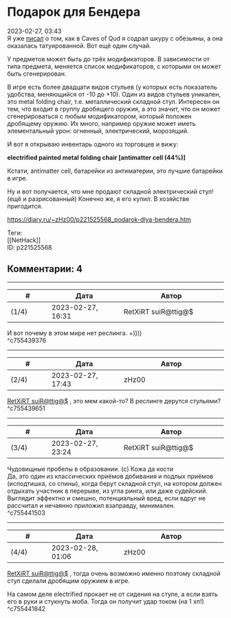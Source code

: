Подарок для Бендера
===================

  
2023-02-27, 03:43  
 Я уже  [писал](Я%20художник,%20я%20так%20вижу)  о том, как в Caves of Qud я содрал шкуру с обезьяны, а она оказалась татуированной. Вот ещё один случай.   
   
 У предметов может быть до трёх модификаторов. В зависимости от типа предмета, меняется список модификаторов, с которыми он может быть сгенерирован.   
   
 В игре есть более двадцати видов стульев (у которых есть показатель удобства, меняющийся от -10 до +10). Один из видов стульев уникален, это metal folding chair, т.е. металлический складной стул. Интересен он тем, что входит в группу дробящего оружия, а это значит, что он может сгенерироваться с любым модификатором, который положен дробящему оружию. Их много, например оружие может иметь элементальный урон: огненный, электрический, морозящий.   
   
 И вот я открываю инвентарь одного из торговцев и вижу:   
   
  **electrified painted metal folding chair [antimatter cell (44%)]**    
   
 Кстати, antimatter cell, батарейки из антиматерии, это лучшие батарейки в игре.   
   
 Ну и вот получается, что мне продают складной электрический стул! (ещё и разрисованный) Конечно же, я его купил. В хозяйстве пригодится.   
  
<https://diary.ru/~zHz00/p221525568_podarok-dlya-bendera.htm>  
  
Теги:  
[[NetHack]]  
ID: p221525568  


Комментарии: 4
--------------

  


---



|         #         |              Дата              |                     Автор                     |           ID           |
| --- | --- | --- | --- |
| (1/4) | 2023-02-27, 16:31 | RetXiRT suiR@ttig@$ | c755439376 |

  
 И вот почему в этом мире нет реслинга. +))))   
 ^c755439376

---



|         #         |              Дата              |                     Автор                     |           ID           |
| --- | --- | --- | --- |
| (2/4) | 2023-02-27, 17:43 | zHz00 | c755439651 |

  
  [RetXiRT suiR@ttig@$](https://Hellspawn.diary.ru "Atomicautionuclear")  , это мем какой-то? В реслинге дерутся стульями?   
 ^c755439651

---



|         #         |              Дата              |                     Автор                     |           ID           |
| --- | --- | --- | --- |
| (3/4) | 2023-02-27, 23:24 | RetXiRT suiR@ttig@$ | c755441503 |

  
 Чудовищные пробелы в образовании. (с) Кожа да кости   
 Да, это один из классических приёмов добивания и подлых приёмов (исподтишка, со спины), когда берут складной стул, на котором должен отдыхать участник в перерыве, из угла ринга, или даже судейский. Выглядит эффектно и смешно, потенциальный вред, если вдруг не рассчитал и нечаянно приложил взаправду, минимален.   
 ^c755441503

---



|         #         |              Дата              |                     Автор                     |           ID           |
| --- | --- | --- | --- |
| (4/4) | 2023-02-28, 01:06 | zHz00 | c755441842 |

  
  [RetXiRT suiR@ttig@$](https://Hellspawn.diary.ru "Atomicautionuclear")  , тогда очень возможно именно поэтому складной стул сделали дробящим оружием в игре.   
   
 На самом деле electrified прокает не от сидения на стуле, а если взять его в руки и стукнуть моба. Тогда он получит удар током (на 1 хп!)   
 ^c755441842